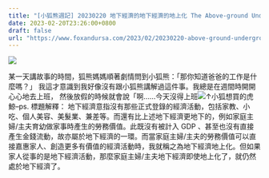 ```yaml
---
title: "[小狐熊週記] 20230220 地下經濟的地下經濟的地上化 The Above-ground Underground Economy of the Underground Economy"
date: 2023-02-20T23:26:00+0800
draft: false
url: "https://www.foxandursa.com/2023/02/20230220-above-ground-underground.html"
---
```


![]($https://blogger.googleusercontent.com/img/proxy/AVvXsEgeHCxuZpHPo8rjIKMn30-994ur2F_GeOn09-YLv9iYxgWecsiqVJOOuwjBVbYQquq-0RvYZoENk_-1yPt5s78jTjLa2QGBLFjRV6uyOYNXTZ87Vh2iBSMrfOrMeIddBw=s0-d-e1-ft)




某一天講故事的時間，狐熊媽媽順著劇情問到小狐熊：「那你知道爸爸的工作是什麼嗎？」 我這才意識到我好像沒有跟小狐熊講解過這件事。我總是在週間時開開心心地去上班， 然後放假的時候就會說「啊……今天沒得上班![]($https://blogger.googleusercontent.com/img/proxy/AVvXsEgeHCxuZpHPo8rjIKMn30-994ur2F_GeOn09-YLv9iYxgWecsiqVJOOuwjBVbYQquq-0RvYZoENk_-1yPt5s78jTjLa2QGBLFjRV6uyOYNXTZ87Vh2iBSMrfOrMeIddBw=s0-d-e1-ft)↑小狐想買的虎鯨–ps. 標題解釋： 地下經濟意指沒有那些正式登錄的經濟活動，包括家教、小吃、個人美容、美髮業、兼差等。而還有比上述地下經濟更地下的，例如家庭主婦/主夫育幼做家事時產生的勞務價值。此既沒有被計入 GDP 、甚至也沒有直接產生金錢流動，故亦屬於地下經濟的一環。而當家庭主婦/主夫的勞務價值可以直接嘉惠家人、創造更多有價值的經濟活動時，我就稱之為地下經濟地上化。但如果家人從事的是地下經濟活動，那麼家庭主婦/主夫地下經濟即使地上化了，就仍然處於地下經濟了。
